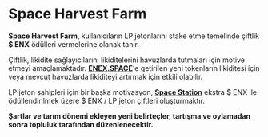# Space Harvest Farm

**Space Harvest Farm**, kullanıcıların LP jetonlarını stake etme temelinde çiftlik **$ ENX** ödülleri vermelerine olanak tanır.

Çiftlik, likidite sağlayıcılarını likiditelerini havuzlarda tutmaları için motive etmeyi amaçlamaktadır. [**ENEX.SPACE**](https://enex.space/)'e getirilen yeni tokenların likiditesi için veya mevcut havuzlarda likiditeyi artırmak için etkili olabilir.

LP jeton sahipleri için bir başka motivasyon, [**Space Station**](space-station-pool.md) ekstra $ ENX ile ödüllendirilmek üzere $ ENX / LP jeton çiftleri oluşturmaktır.

**Şartlar ve tarım dönemi ekleyen yeni belirteçler, tartışma ve oylamadan sonra topluluk tarafından düzenlenecektir.**

